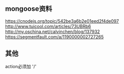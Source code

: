 
## mongoose资料
https://cnodejs.org/topic/542be3a6b2e01eed2f4de097
http://www.tuicool.com/articles/73UBRb6
http://my.oschina.net/calvinchen/blog/137932
https://segmentfault.com/a/1190000002727265

## 其他
action必须加 '/'
